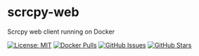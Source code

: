 # scrcpy-web
Scrcpy web client running on Docker

[![License: MIT](https://img.shields.io/badge/License-MIT-yellow.svg)](https://opensource.org/licenses/MIT)
[![Docker Pulls](https://img.shields.io/docker/pulls/dheerajkoppu/scrcpy-web)](https://hub.docker.com/r/dheerajkoppu/scrcpy-web)
[![GitHub Issues](https://img.shields.io/github/issues/dheerajkoppu/ws-scrcpy-docker)](https://github.com/dheerajkoppu/ws-scrcpy-docker/issues)
[![GitHub Stars](https://img.shields.io/github/stars/dheerajkoppu/ws-scrcpy-docker?style=social)](https://github.com/dheerajkoppu/ws-scrcpy-docker/stargazers)
